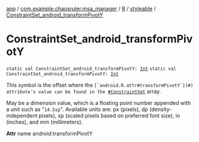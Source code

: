 [app](../../../index.md) / [com.example.chaosruler.msa_manager](../../index.md) / [R](../index.md) / [styleable](index.md) / [ConstraintSet_android_transformPivotY](.)

# ConstraintSet_android_transformPivotY

`static val ConstraintSet_android_transformPivotY: `[`Int`](https://kotlinlang.org/api/latest/jvm/stdlib/kotlin/-int/index.html)
`static val ConstraintSet_android_transformPivotY: `[`Int`](https://kotlinlang.org/api/latest/jvm/stdlib/kotlin/-int/index.html)

This symbol is the offset where the ``[`android.R.attr#transformPivotY`](#) attribute's value can be found in the ``[`#ConstraintSet`](-constraint-set.md) array.

May be a dimension value, which is a floating point number appended with a unit such as "`14.5sp`". Available units are: px (pixels), dp (density-independent pixels), sp (scaled pixels based on preferred font size), in (inches), and mm (millimeters).

**Attr**
name android:transformPivotY

